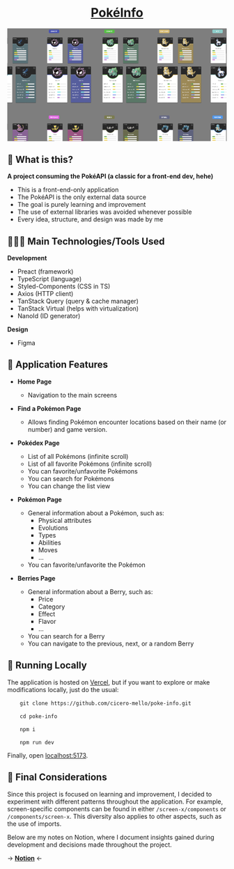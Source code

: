 <h1 align="center">
    <a href="https://poke-info.vercel.app/">
        PokéInfo
    </a>
</h1>

<div align="center" >
    <img
        align="center"
        alt="PokéInfo Figma Screenshot"
        src="./.github/figma-screenshot.png"
    />
</div>

## 🤨 What is this?

**A project consuming the PokéAPI (a classic for a front-end dev, hehe)**

- This is a front-end-only application
- The PokéAPI is the only external data source
- The goal is purely learning and improvement
- The use of external libraries was avoided whenever possible
- Every idea, structure, and design was made by me

## 👨🏼‍💻 Main Technologies/Tools Used

**Development**
- Preact (framework)
- TypeScript (language)
- Styled-Components (CSS in TS)
- Axios (HTTP client)
- TanStack Query (query & cache manager)
- TanStack Virtual (helps with virtualization)
- NanoId (ID generator)

**Design**
- Figma

## 🤖 Application Features

- **Home Page**
    - Navigation to the main screens

- **Find a Pokémon Page**
    - Allows finding Pokémon encounter locations based on their name (or number) and game version.

- **Pokédex Page**
    - List of all Pokémons (infinite scroll)
    - List of all favorite Pokémons (infinite scroll)
    - You can favorite/unfavorite Pokémons
    - You can search for Pokémons
    - You can change the list view

- **Pokémon Page**
    - General information about a Pokémon, such as:
        - Physical attributes
        - Evolutions
        - Types
        - Abilities
        - Moves
        - ...
    - You can favorite/unfavorite the Pokémon

- **Berries Page**
    - General information about a Berry, such as:
        - Price
        - Category
        - Effect
        - Flavor
        - ...
    - You can search for a Berry
    - You can navigate to the previous, next, or a random Berry

## 🚀 Running Locally

The application is hosted on [Vercel](https://poke-info.vercel.app/),
but if you want to explore or make modifications locally, just do the usual:

```shell
    git clone https://github.com/cicero-mello/poke-info.git
```
```shell
    cd poke-info
```
```shell
    npm i
```
```shell
    npm run dev
```
Finally, open [localhost:5173](http://localhost:5173/).

## 🤯 Final Considerations

Since this project is focused on learning and improvement, I decided to experiment with different patterns throughout the application. For example, screen-specific components can be found in either ```/screen-x/components``` or ```/components/screen-x```. This diversity also applies to other aspects, such as the use of imports.

Below are my notes on Notion, where I document insights gained during development and decisions made throughout the project.

-> [**Notion**](https://vaulted-parade-385.notion.site/PokeInfo-11533bf3f41780e58be2e0f77420a9dd?pvs=4) <-
